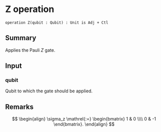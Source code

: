# Z operation

`operation Z(qubit : Qubit) : Unit is Adj + Ctl`

## Summary
Applies the Pauli _Z_ gate.

## Input
### qubit
Qubit to which the gate should be applied.

## Remarks
$$
\begin{align}
    \sigma_z \mathrel{:=}
    \begin{bmatrix}
        1 & 0 \\\\
        0 & -1
    \end{bmatrix}.
\end{align}
$$
